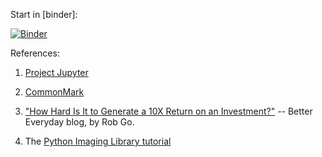 
Start in [binder]:

[![Binder](https://mybinder.org/badge.svg)](https://mybinder.org/v2/gh/boisgera/MEDIANE/master)

References:

 1. [Project Jupyter] 

 2. [CommonMark]

 3. ["How Hard Is It to Generate a 10X Return on an Investment?"] -- Better Everyday blog, by Rob Go.

 4. The [Python Imaging Library tutorial]

[Project Jupyter]: http://jupyter.org/
[CommonMark]: http://commonmark.org/
["How Hard Is It to Generate a 10X Return on an Investment?"]: https://bettereveryday.vc/how-hard-is-it-to-generate-a-10x-return-on-an-investment-9c1656d6c3af
[Python Imaging Library tutorial]: http://effbot.org/imagingbook/introduction.htm
